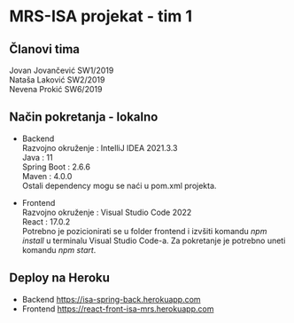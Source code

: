 # MRS-ISA projekat - tim 1

## Članovi tima

Jovan Jovančević SW1/2019 <br />
Nataša Laković SW2/2019 <br />
Nevena Prokić SW6/2019 <br />

## Način pokretanja - lokalno

- Backend <br />
Razvojno okruženje : IntelliJ IDEA 2021.3.3 <br />
Java : 11 <br />
Spring Boot : 2.6.6 <br />
Maven : 4.0.0 <br />
Ostali dependency mogu se naći u pom.xml projekta. <br />

- Frontend <br />
Razvojno okruženje : Visual Studio Code 2022 <br />
React : 17.0.2 <br />
Potrebno je pozicionirati se u folder frontend i izvšiti komandu _npm install_ u terminalu Visual Studio Code-a. Za pokretanje je potrebno uneti komandu _npm start_. <br />

## Deploy na Heroku
- Backend 
https://isa-spring-back.herokuapp.com
- Frontend
https://react-front-isa-mrs.herokuapp.com